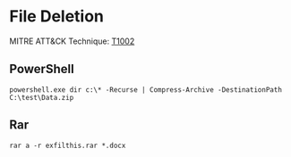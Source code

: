 # File Deletion

MITRE ATT&CK Technique: [T1002](https://attack.mitre.org/wiki/Technique/T1002)

## PowerShell

    powershell.exe dir c:\* -Recurse | Compress-Archive -DestinationPath C:\test\Data.zip

## Rar

    rar a -r exfilthis.rar *.docx
